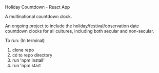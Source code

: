 Holiday Countdown - React App

A multinational countdown clock.

An ongoing project to include the holiday/festival/observation date countdown
clocks for all cultures, including both secular and non-secular.

To run:
(In terminal)
  1) clone repo
  2) cd to repo directory
  3) run 'npm install'
  4) run 'npm start
  
